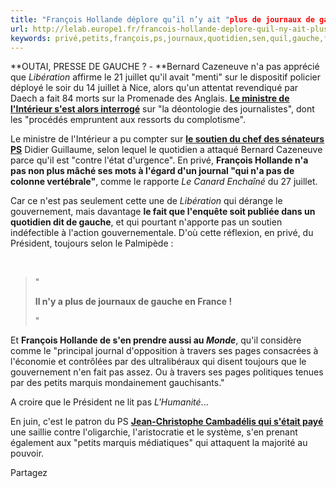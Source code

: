 ```yaml
---
title: "François Hollande déplore qu’il n’y ait "plus de journaux de gauche en France""
url: http://lelab.europe1.fr/francois-hollande-deplore-quil-ny-ait-plus-de-journaux-de-gauche-en-france-2808979
keywords: privé,petits,françois,ps,journaux,quotidien,sen,quil,gauche,france,hollande,travers,président,soutien,déplore,ny
---
```

**OUTAI, PRESSE DE GAUCHE ? - **Bernard Cazeneuve n'a pas apprécié que *Libération* affirme le 21 juillet qu'il avait \"menti\" sur le dispositif policier déployé le soir du 14 juillet à Nice, alors qu'un attentat revendiqué par Daech a fait 84 morts sur la Promenade des Anglais. [**Le ministre de l'Intérieur s'est alors interrogé**](https://lelab.europe1.fr/apres-la-publication-dune-enquete-a-charge-le-ministere-de-linterieur-sinterroge-sur-la-deontologie-des-journalistes-de-liberation-2804248) sur \"la déontologie des journalistes\", dont les \"procédés empruntent aux ressorts du complotisme\".

Le ministre de l'Intérieur a pu compter sur [**le soutien du chef des sénateurs PS**](https://lelab.europe1.fr/le-chef-des-senateurs-ps-accuse-liberation-dattaquer-cazeneuve-pour-cause-detat-durgence-2804338) Didier Guillaume, selon lequel le quotidien a attaqué Bernard Cazeneuve parce qu'il est \"contre l'état d'urgence\". En privé, **François Hollande n'a pas non plus mâché ses mots à l'égard d'un journal \"qui n'a pas de colonne vertébrale\"**, comme le rapporte *Le Canard Enchaîné* du 27 juillet.

Car ce n'est pas seulement cette une de *Libération* qui dérange le gouvernement, mais davantage **le fait que l'enquête soit publiée dans un quotidien dit de gauche**, et qui pourtant n\'apporte pas un soutien indéfectible à l'action gouvernementale. D'où cette réflexion, en privé, du Président, toujours selon le Palmipède :

 

> \"
>
> **Il n'y a plus de journaux de gauche en France !**
>
> \"

Et **François Hollande de s'en prendre aussi au *Monde***, qu'il considère comme le \"principal journal d'opposition à travers ses pages consacrées à l'économie et contrôlées par des ultralibéraux qui disent toujours que le gouvernement n'en fait pas assez. Ou à travers ses pages politiques tenues par des petits marquis mondainement gauchisants.\"

A croire que le Président ne lit pas *L'Humanité*...

En juin, c'est le patron du PS [**Jean-Christophe Cambadélis qui s'était payé**](https://lelab.europe1.fr/meeting-ps-cambadelis-se-paye-une-saillie-contre-loligarchie-laristocratie-le-systeme-2767192) une saillie contre l'oligarchie, l'aristocratie et le système, s'en prenant également aux \"petits marquis médiatiques\" qui attaquent la majorité au pouvoir.

Partagez
